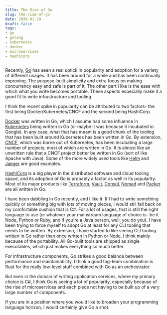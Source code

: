 ```yaml
---
title: The Rise of Go
slug: the-rise-of-go
date: 2020-01-20
draft: false
tags:
- go
- golang
- kubernetes
- docker
- microservices
- hashicorp
---
```

Recently, [Go](https://golang.org/) has seen a real uptick in popularity and adoption for a variety of different usages. It has been around for a while and has been continually improving. The purpose-built simplicity and extra focus on making concurrency easy and safe is part of it. The other part I like is the ease with which what you write becomes portable. These aspects especially make it a good fit to write infrastructure and tooling.

I think the recent spike in popularity can be attributed to two factors- the first being Docker/Kubernetes/CNCF and the second being HashiCorp.

[Docker](https://www.docker.com/) was written in Go, which I assume had some influence in [Kubernetes](https://kubernetes.io/) being written in Go (or maybe it was because it incubated in Google). In any case, what that has meant is a good chunk of the tooling that has been built around Kubernetes has been written in Go. By extension, [CNCF](https://www.cncf.io/), which was borne out of Kubernetes, has been incubating a large number of projects, most of which are written in Go. It is almost like an unwritten rule that a CNCF project better be written in Go (sort of like Apache with Java). Some of the more widely used tools like [Helm](https://helm.sh/) and [Jaeger](https://www.jaegertracing.io/) are good examples.

[HashiCorp](https://www.hashicorp.com/) is a big player in the distributed software and cloud tooling space, and its adoption of Go is probably a factor as well in its popularity. Most of its major products like [Terraform](https://www.hashicorp.com/products/terraform), [Vault](https://www.hashicorp.com/products/vault), [Consul](https://www.hashicorp.com/products/consul), [Nomad](https://www.hashicorp.com/products/nomad) and [Packer](https://www.hashicorp.com/products/packer) are all written in Go.

I have been dabbling in Go recently, and I like it. If I had to write something quickly or something big with lots of moving pieces, I would still fall back on my comfortable cushion that is C#. For a lot of usages, that is still the right language to use (or whatever your mainstream language of choice is- be it Node, Python or Ruby, and if you're a Java person, well, you do you). I have been trying to force myself to adopt Go at least for any CLI tooling that needs to be written. By extension, I have started to like seeing CLI tooling written in Go rather than once written in Python or Node, I think mainly because of the portability. All Go-built tools are shipped as single executables, which just makes everything so much better.

For infrastructure components, Go strikes a good balance between performance and maintainability. I think a good tag-team combination is Rust for the really low-level stuff combined with Go as an orchestrator.

But even in the domain of writing application services, where my primary choice is C#, I think Go is seeing a lot of popularity, especially because of the rise of microservices and each piece not having to be built up of a very large number of components.

If you are in a position where you would like to broaden your programming language horizon, I would certainly give Go a shot.